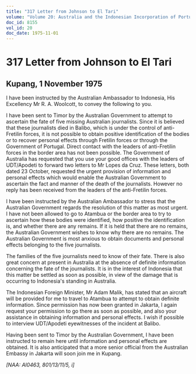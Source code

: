 ```yaml
---
title: "317 Letter from Johnson to El Tari"
volume: "Volume 20: Australia and the Indonesian Incorporation of Portuguese Timor, 1974-1976"
doc_id: 8155
vol_id: 20
doc_date: 1975-11-01
---
```


# 317 Letter from Johnson to El Tari

## Kupang, 1 November 1975

I have been instructed by the Australian Ambassador to Indonesia, His Excellency Mr R. A. Woolcott, to convey the following to you.

I have been sent to Timor by the Australian Government to attempt to ascertain the fate of five missing Australian journalists. Since it is believed that these journalists died in Balibo, which is under the control of anti-Fretilin forces, it is not possible to obtain positive identification of the bodies or to recover personal effects through Fretilin forces or through the Government of Portugal. Direct contact with the leaders of anti-Fretilin forces in the border area has not been possible. The Government of Australia has requested that you use your good offices with the leaders of UDT/Apodeti to forward two letters to Mr Lopes da Cruz. These letters, both dated 23 October, requested the urgent provision of information and personal effects which would enable the Australian Government to ascertain the fact and manner of the death of the journalists. However no reply has been received from the leaders of the anti-Fretilin forces.

I have been instructed by the Australian Ambassador to stress that the Australian Government regards the resolution of this matter as most urgent. I have not been allowed to go to Atambua or the border area to try to ascertain how these bodies were identified, how positive the identification is, and whether there are any remains. If it is held that there are no remains, the Australian Government wishes to know why there are no remains. The Australian Government is most anxious to obtain documents and personal effects belonging to the five journalists.

The families of the five journalists need to know of their fate. There is also great concern at present in Australia at the absence of definite information concerning the fate of the journalists. It is in the interest of Indonesia that this matter be settled as soon as possible, in view of the damage that is occurring to Indonesia's standing in Australia.

The Indonesian Foreign Minister, Mr Adam Malik, has stated that an aircraft will be provided for me to travel to Atambua to attempt to obtain definite information. Since permission has now been granted in Jakarta, I again request your permission to go there as soon as possible, and also your assistance in obtaining information and personal effects. I wish if possible to interview UDT/Apodeti eyewitnesses of the incident at Balibo.

Having been sent to Timor by the Australian Government, I have been instructed to remain here until information and personal effects are obtained. It is also anticipated that a more senior official from the Australian Embassy in Jakarta will soon join me in Kupang.

_[NAA: Al0463, 801/13/11/5, i]_

